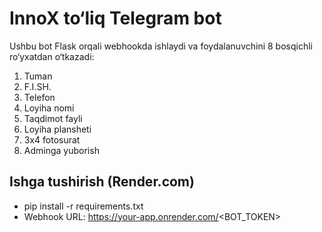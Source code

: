 # InnoX to‘liq Telegram bot

Ushbu bot Flask orqali webhookda ishlaydi va foydalanuvchini 8 bosqichli ro‘yxatdan o‘tkazadi:
1. Tuman
2. F.I.SH.
3. Telefon
4. Loyiha nomi
5. Taqdimot fayli
6. Loyiha plansheti
7. 3x4 fotosurat
8. Adminga yuborish

## Ishga tushirish (Render.com)
- pip install -r requirements.txt
- Webhook URL: https://your-app.onrender.com/<BOT_TOKEN>
